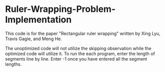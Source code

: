 # Ruler-Wrapping-Problem-Implementation

This code is for the paper "Rectangular ruler wrapping" written by Xing Lyu, Travis Gagie, and Meng He.

The unoptimized code will not utilize the skipping observation while the optimized code will utilize it. To run the each program, enter the length of segments line by line. Enter -1 once you have entered all the segment lengths.
